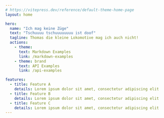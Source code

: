 ```yaml
---
# https://vitepress.dev/reference/default-theme-home-page
layout: home

hero:
  name: "Ich mag keine Züge"
  text: "Tschuuuu tschuuuuuuuu ist doof"
  tagline: Thomas die kleine Lokomotive mag ich auch nicht!
  actions:
    - theme: 
      text: Markdown Examples
      link: /markdown-examples
    - theme: brand
      text: API Examples
      link: /api-examples

features:
  - title: Feature A
    details: Lorem ipsum dolor sit amet, consectetur adipiscing elit
  - title: Feature B
    details: Lorem ipsum dolor sit amet, consectetur adipiscing elit
  - title: Feature C
    details: Lorem ipsum dolor sit amet, consectetur adipiscing elit
---
```


